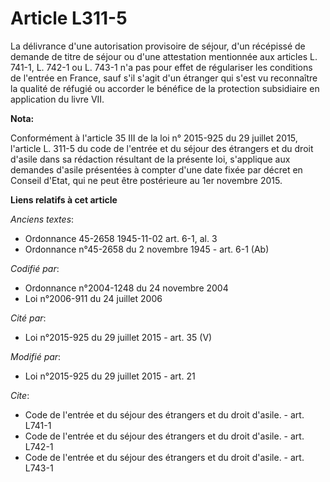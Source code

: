 # Article L311-5

La délivrance d'une autorisation provisoire de séjour, d'un récépissé de demande de titre de séjour ou d'une attestation
mentionnée aux articles L. 741-1, 
L. 742-1 ou L. 743-1 n'a pas pour effet de régulariser les conditions de l'entrée en France, sauf s'il s'agit d'un étranger
qui s'est vu reconnaître la qualité de réfugié ou accorder le bénéfice de la protection subsidiaire en application du livre
VII.

**Nota:**

Conformément à l'article 35 III de la loi n° 2015-925 du 29 juillet 2015, l'article L. 311-5 du code de l'entrée et du séjour
des étrangers et du droit d'asile dans sa rédaction résultant de la présente loi, s'applique aux demandes d'asile présentées
à compter d'une date fixée par décret en Conseil d'Etat, qui ne peut être postérieure au 1er novembre 2015.

**Liens relatifs à cet article**

_Anciens textes_:

  - Ordonnance 45-2658 1945-11-02 art. 6-1, al. 3
  - Ordonnance n°45-2658 du 2 novembre 1945 - art. 6-1 (Ab)

_Codifié par_:

  - Ordonnance n°2004-1248 du 24 novembre 2004
  - Loi n°2006-911 du 24 juillet 2006

_Cité par_:

  - Loi n°2015-925 du 29 juillet 2015 - art. 35 (V)

_Modifié par_:

  - Loi n°2015-925 du 29 juillet 2015 - art. 21

_Cite_:

  - Code de l'entrée et du séjour des étrangers et du droit d'asile. - art. L741-1
  - Code de l'entrée et du séjour des étrangers et du droit d'asile. - art. L742-1
  - Code de l'entrée et du séjour des étrangers et du droit d'asile. - art. L743-1
